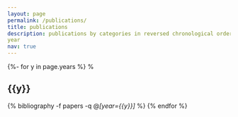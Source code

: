 ```yaml
---
layout: page
permalink: /publications/
title: publications
description: publications by categories in reversed chronological order. generated by jekyll-scholar.
year
nav: true
---
```

<!-- _pages/publications.md -->
<div class="publications">

{%- for y in page.years %}
  %<h2 class="year">{{y}}</h2>
  {% bibliography -f papers -q @*[year={{y}}]* %}
{% endfor %}

</div>
